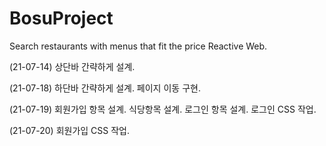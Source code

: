 # BosuProject
Search restaurants with menus that fit the price Reactive Web.

(21-07-14) 상단바 간략하게 설계.

(21-07-18) 하단바 간략하게 설계.
           페이지 이동 구현.

(21-07-19) 회원가입 항목 설계.
           식당항목 설계.
           로그인 항목 설계.
           로그인 CSS 작업.

(21-07-20) 회원가입 CSS 작업.
